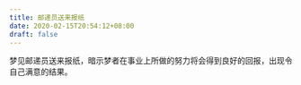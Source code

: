 ```yaml
---
title: 邮递员送来报纸
date: 2020-02-15T20:54:12+08:00
draft: false
---
```


梦见邮递员送来报纸，暗示梦者在事业上所做的努力将会得到良好的回报，出现令自己满意的结果。
